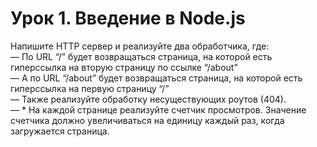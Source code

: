 # Урок 1. Введение в Node.js
Напишите HTTP сервер и реализуйте два обработчика, где:  
  — По URL “/” будет возвращаться страница, на которой есть гиперссылка на вторую страницу по ссылке “/about”  
  — А по URL “/about” будет возвращаться страница, на которой есть гиперссылка на первую страницу “/”  
  — Также реализуйте обработку несуществующих роутов (404).  
  — * На каждой странице реализуйте счетчик просмотров. Значение счетчика должно увеличиваться на единицу каждый раз, когда загружается страница.
  
